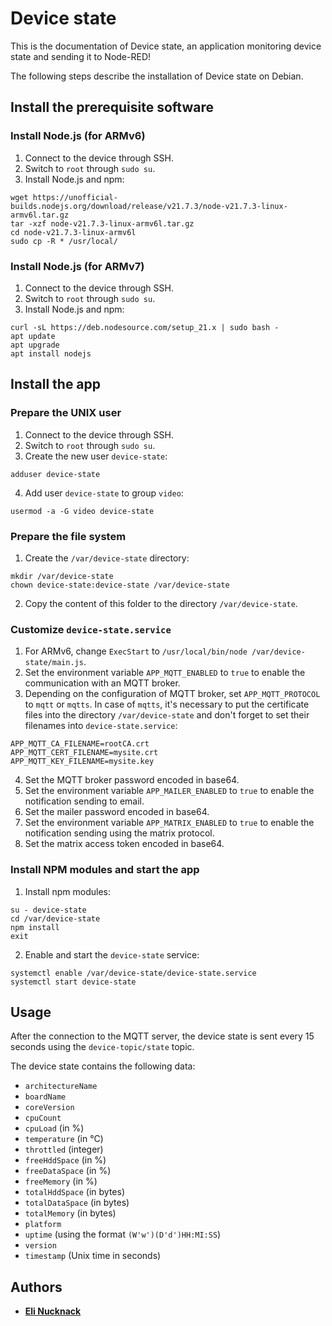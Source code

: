 # Device state

This is the documentation of Device state, an application monitoring device state and sending it to Node-RED!

The following steps describe the installation of Device state on Debian.

## Install the prerequisite software

### Install Node.js (for ARMv6)

1. Connect to the device through SSH.
2. Switch to `root` through `sudo su`.
3. Install Node.js and npm:
```
wget https://unofficial-builds.nodejs.org/download/release/v21.7.3/node-v21.7.3-linux-armv6l.tar.gz
tar -xzf node-v21.7.3-linux-armv6l.tar.gz
cd node-v21.7.3-linux-armv6l
sudo cp -R * /usr/local/
```

### Install Node.js (for ARMv7)

1. Connect to the device through SSH.
2. Switch to `root` through `sudo su`.
3. Install Node.js and npm:
```
curl -sL https://deb.nodesource.com/setup_21.x | sudo bash -
apt update
apt upgrade
apt install nodejs
```

## Install the app

### Prepare the UNIX user

1. Connect to the device through SSH.
2. Switch to `root` through `sudo su`.
3. Create the new user `device-state`:
```
adduser device-state
```
4. Add user `device-state` to group `video`:
```
usermod -a -G video device-state
```

### Prepare the file system

1. Create the `/var/device-state` directory:
```
mkdir /var/device-state
chown device-state:device-state /var/device-state
```
2. Copy the content of this folder to the directory `/var/device-state`.

### Customize `device-state.service`

1. For ARMv6, change `ExecStart` to `/usr/local/bin/node /var/device-state/main.js`.
2. Set the environment variable `APP_MQTT_ENABLED` to `true` to enable the communication with an MQTT broker.
3. Depending on the configuration of MQTT broker, set `APP_MQTT_PROTOCOL` to `mqtt` or `mqtts`. In case of `mqtts`, it's necessary to put the certificate files into the directory `/var/device-state` and don't forget to set their filenames into `device-state.service`:
```
APP_MQTT_CA_FILENAME=rootCA.crt
APP_MQTT_CERT_FILENAME=mysite.crt
APP_MQTT_KEY_FILENAME=mysite.key
```
4. Set the MQTT broker password encoded in base64.
5. Set the environment variable `APP_MAILER_ENABLED` to `true` to enable the notification sending to email.
6. Set the mailer password encoded in base64.
7. Set the environment variable `APP_MATRIX_ENABLED` to `true` to enable the notification sending using the matrix protocol.
8. Set the matrix access token encoded in base64.

### Install NPM modules and start the app

1. Install npm modules:
```
su - device-state
cd /var/device-state
npm install
exit
```
2. Enable and start the `device-state` service:
```
systemctl enable /var/device-state/device-state.service
systemctl start device-state
```

## Usage

After the connection to the MQTT server, the device state is sent every 15 seconds using the `device-topic/state` topic.

The device state contains the following data:
- `architectureName`
- `boardName`
- `coreVersion`
- `cpuCount`
- `cpuLoad` (in %)
- `temperature` (in &deg;C)
- `throttled` (integer)
- `freeHddSpace` (in %)
- `freeDataSpace` (in %)
- `freeMemory` (in %)
- `totalHddSpace` (in bytes)
- `totalDataSpace` (in bytes)
- `totalMemory` (in bytes)
- `platform`
- `uptime` (using the format `(W'w')(D'd')HH:MI:SS`)
- `version`
- `timestamp` (Unix time in seconds)

## Authors

- [**Eli Nucknack**](mailto:eli.nucknack@gmail.com)

